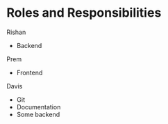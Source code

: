 # Roles and Responsibilities

Rishan

- Backend

Prem

- Frontend

Davis

- Git
- Documentation
- Some backend
